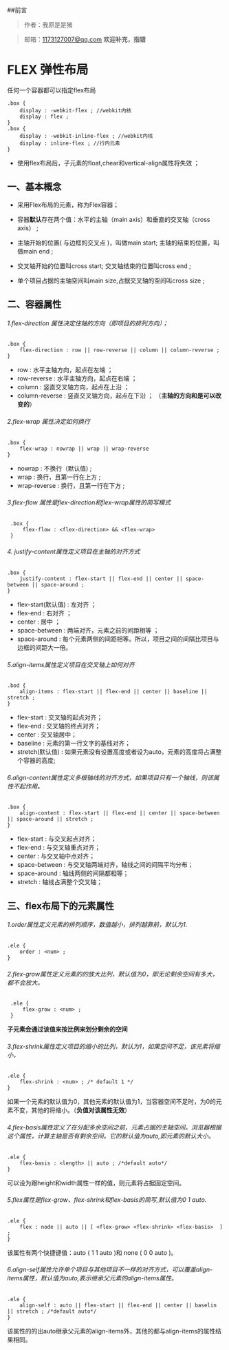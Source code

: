 ##前言
> 作者：我原是是猪

> 邮箱：1173127007@qq.com **欢迎补充，指错**

# FLEX 弹性布局

任何一个容器都可以指定flex布局
```text
.box {
    display : -webkit-flex ; //webkit内核
    display : flex ;
}
.box {
    display : -webkit-inline-flex ; //webkit内核
    display : inline-flex ; //行内元素
}
```

* 使用flex布局后，子元素的float,chear和vertical-align属性将失效 ；

## 一、基本概念

* 采用Flex布局的元素，称为Flex容器；

* 容器**默认**存在两个值：水平的主轴（main axis）和垂直的交叉轴（cross axis） ;

* 主轴开始的位置( 与边框的交叉点 )，叫做main start; 主轴的结束的位置，叫做main end ;

* 交叉轴开始的位置叫cross start; 交叉轴结束的位置叫cross end ;

* 单个项目占据的主轴空间叫main size,占据交叉轴的空间叫cross size ;


## 二、容器属性

###### 1.flex-direction 属性决定住轴的方向（即项目的排列方向）；

```text
.box {
    flex-direction : row || row-reverse || column || column-reverse ;
}
```
* row : 水平主轴方向，起点在左端 ；
* row-reverse : 水平主轴方向，起点在右端 ；
* column : 竖直交叉轴方向，起点在上沿 ；
* column-reverse : 竖直交叉轴方向，起点在下沿 ；
（**主轴的方向和是可以改变的**）

###### 2.flex-wrap 属性决定如何换行 

```text
.box {
    flex-wrap : nowrap || wrap || wrap-reverse
}
```

* nowrap : 不换行（默认值) ;
* wrap : 换行，且第一行在上方 ;
* wrap-reverse : 换行，且第一行在下方 ;

###### 3.flex-flow 属性是flex-direction和flex-wrap属性的简写模式

```text
 .box {
     flex-flow : <flex-direction> && <flex-wrap>
 }
```

###### 4. justify-content属性定义项目在主轴的对齐方式

```text
.box {
    justify-content : flex-start || flex-end || center || space-between || space-around ;
}
```
* flex-start(默认值) : 左对齐 ；
* flex-end : 右对齐 ；
* center : 居中 ； 
* space-between : 两端对齐，元素之前的间距相等 ；
* space-around : 每个元素两侧的间距相等。所以，项目之间的间隔比项目与边框的间距大一倍。

###### 5.align-items属性定义项目在交叉轴上如何对齐
```text
.bod {
    align-items : flex-start || flex-end || center || baseline || stretch ;
}
```
* flex-start : 交叉轴的起点对齐；
* flex-end : 交叉轴的终点对齐；
* center : 交叉轴居中；
* baseline : 元素的第一行文字的基线对齐；
* stretch(默认值) : 如果元素没有设置高度或者设为auto，元素的高度将占满整个容器的高度;

###### 6.align-content属性定义多根轴线的对齐方式，如果项目只有一个轴线，则该属性不起作用。
```text
.box {
    align-content : flex-start || flex-end || center || space-between || space-around || stretch ;
}
```
* flex-start : 与交叉起点对齐；
* flex-end : 与交叉轴重点对齐；
* center : 与交叉轴中点对齐；
* space-between : 与交叉轴两端对齐，轴线之间的间隔平均分布；
* space-around : 轴线两侧的间隔都相等；
* stretch : 轴线占满整个交叉轴；

## 三、flex布局下的元素属性

###### 1.order属性定义元素的排列顺序，数值越小，排列越靠前，默认为1.
```text
.ele {
    order : <num> ;
}
```

###### 2.flex-grow属性定义元素的的放大比列，默认值为0，即无论剩余空间有多大，都不会放大。
 ```text
  .ele {
      flex-grow : <num> ;
  }
 ```

 **子元素会通过该值来按比例来划分剩余的空间**
 
 ###### 3.flex-shrink属性定义项目的缩小的比列，默认为1，如果空间不足，该元素将缩小，
 ```text
 .ele {
     flex-shrink : <num> ; /* default 1 */
 }
 ```
 如果一个元素的默认值为0，其他元素的默认值为1，当容器空间不足时，为0的元素不变，其他的将缩小。（**负值对该属性无效**）
 
 ###### 4.flex-basis属性定义了在分配多余空间之前，元素占据的主轴空间。浏览器根据这个属性，计算主轴是否有剩余空间。它的默认值为auto,即元素的默认大小。
 ```text
 .ele {
     flex-basis : <length> || auto ; /*default auto*/
 }
  ```
  可以设为跟height和width属性一样的值，则元素将占据固定空间。
  
 ###### 5.flex属性是flex-grow、flex-shrink和flex-basis的简写,默认值为0 1 auto.
 ```text
 .ele {
     flex : node || auto || [ <flex-grow> <flex-shrink> <flex-basis>  ] ; 
 }
 ```
 该属性有两个快捷键值：auto ( 1 1 auto )和 none ( 0 0 auto )。
 
 ###### 6.align-self属性允许单个项目与其他项目不一样的对齐方式，可以覆盖align-items属性，默认值为auto,表示继承父元素的align-items属性。
 ```text
 .ele {
     align-self : auto || flex-start || flex-end || center || baselin || stretch ; /*default auto*/
 }
 ```
 该属性的的出auto继承父元素的align-items外，其他的都与align-items的属性结果相同。